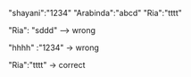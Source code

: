 "shayani":"1234"
"Arabinda":"abcd"
"Ria":"tttt"

"Ria": "sddd" --> wrong

"hhhh" :"1234" -> wrong

"Ria":"tttt" -> correct